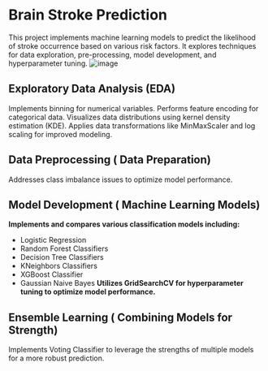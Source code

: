 # Brain Stroke Prediction
This project implements machine learning models to predict the likelihood of stroke occurrence based on various risk factors. It explores techniques for data exploration, pre-processing, model development, and hyperparameter tuning.
![image](https://github.com/sarax0/brain-stroke-prediction/assets/122404545/7378db45-6702-4580-9634-2cec7edc2ff5)

## Exploratory Data Analysis (EDA)
Implements binning for numerical variables.
Performs feature encoding for categorical data.
Visualizes data distributions using kernel density estimation (KDE).
Applies data transformations like MinMaxScaler and log scaling for improved modeling.

## Data Preprocessing ( Data Preparation)
Addresses class imbalance issues to optimize model performance.

## Model Development ( Machine Learning Models)
**Implements and compares various classification models including:**
- Logistic Regression
- Random Forest Classifiers
- Decision Tree Classifiers
- KNeighbors Classifiers
- XGBoost Classifier
- Gaussian Naive Bayes
**Utilizes GridSearchCV for hyperparameter tuning to optimize model performance.**

## Ensemble Learning ( Combining Models for Strength)
Implements Voting Classifier to leverage the strengths of multiple models for a more robust prediction.
